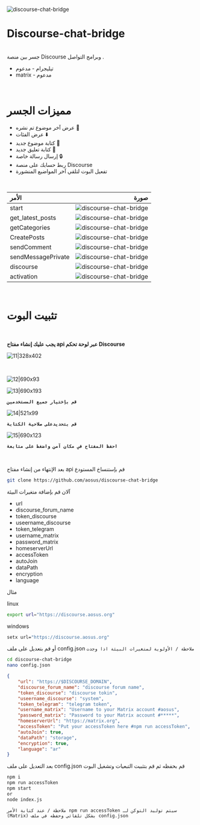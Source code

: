 ![discourse-chat-bridge](/README/Discourse_Bridge.png)


# Discourse-chat-bridge
<br>
جسر بين منصة Discourse وبرامج التواصل .

- تيليجرام - مدعوم
- matrix - مدعوم

<br>

# مميزات الجسر

- عرض آخر موضوع تم نشره 📄
- عرض الفئات ⬇️
- كتابة موضوع جديد 📝
- كتابة تعليق جديد 💬
- إرسال رسالة خاصة 🔒
- ربط حسابك على منصة Discourse 
- تفعيل البوت لتلقي آخر المواضيع المنشورة

<br>


|  الأمر  | صورة|
|:--------------|-----------------:|
|start | ![discourse-chat-bridge](/README/16.jpg) |
|get_latest_posts | ![discourse-chat-bridge](/README/6.jpg) |
|getCategories | ![discourse-chat-bridge](/README/3.jpg) |
|CreatePosts | ![discourse-chat-bridge](/README/2.jpg) |
|sendComment | ![discourse-chat-bridge](/README/5.jpg) |
|sendMessagePrivate | ![discourse-chat-bridge](/README/4.jpg) |
|discourse | ![discourse-chat-bridge](/README/1.jpg) |
|activation | ![discourse-chat-bridge](/README/7.jpg) |

<br>

# تثبيت البوت 

<br>

**يجب عليك إنشاء مفتاح  api عبر لوحة تحكم Discourse**

![11|328x402](/README/11.png)

<br>

![12|690x93](/README/12.png)

![13|690x193](/README/13.png)


**`قم بإختيار جميع المستخدمين`**

![14|521x99](/README/14.png)

**`قم بتحديدعلى صلاحية الكتابة`** 

![15|690x123](/README/15.png)

**`احفظ المفتاح في مكان آمن واضغط على متابعة`** 

<br>

بعد الإنتهاء من إنشاء مفتاح api قم بإستنساخ المستودع 

```bash
git clone https://github.com/aosus/discourse-chat-bridge

```
آلان قم بإضافة متغيرات البيئة
- url
- discourse_forum_name
- token_discourse
- useername_discourse
- token_telegram
- username_matrix
- password_matrix
- homeserverUrl
- accessToken
- autoJoin
- dataPath
- encryption
- language

مثال 

linux

```bash
export url="https://discourse.aosus.org"
```

windows

```bash
setx url="https://discourse.aosus.org"
```

أو قم بتعديل على ملف config.json
``` ملاحظة / الأولوية لمتغيرات البيئة اذا وجدت ```


```bash
cd discourse-chat-bridge 
nano config.json
```

```json
{
	"url": "https://$DISCOURSE_DOMAIN",
	"discourse_forum_name": "discourse forum name",
	"token_discourse": "discourse tokin",
	"useername_discourse": "system",
	"token_telegram": "telegram token",
	"username_matrix": "Username to your Matrix account #aosus",
	"password_matrix": "Password to your Matrix account #*****",
	"homeserverUrl": "https://matrix.org",
	"accessToken": "Put your accessToken here #npm run accessToken",
	"autoJoin": true,
	"dataPath": "storage",
	"encryption": true,
	"language": "ar"
}
```

بعد التعديل على ملف config.json قم بحفظه
ثم قم بتثبيت التبعيات وتشغيل البوت

```bash
npm i
npm run accessToken
npm start
or
node index.js
```


``` ملاحظة / عند كتابة الأمر npm run accessToken سيتم توليد التوكن لـ (Matrix) بشكل تلقائي وحفظه في ملف config.json ```